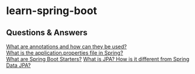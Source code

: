# learn-spring-boot


## Questions & Answers
[What are annotations and how can they be used?](https://github.com/yuelchen/learn-spring-boot/blob/main/docs/annotations.md)  
[What is the application.properties file in Spring?](https://github.com/yuelchen/learn-spring-boot/blob/main/docs/application-properties.md)  
[What are Spring Boot Starters?](https://github.com/yuelchen/learn-spring-boot/blob/main/docs/spring-boot-starters.md)
[What is JPA? How is it different from Spring Data JPA?](https://github.com/yuelchen/learn-spring-boot/blob/main/docs/spring-data-jpa.md)
